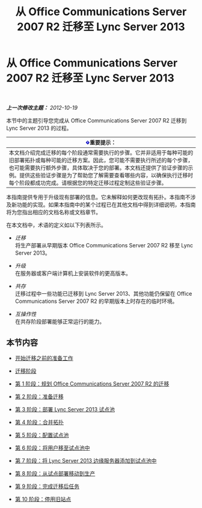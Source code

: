 ﻿---
title: 从 Office Communications Server 2007 R2 迁移至 Lync Server 2013
TOCTitle: 从 Office Communications Server 2007 R2 迁移至 Lync Server 2013
ms:assetid: f3fa4f5f-e9a2-4fb7-a12d-20f04173e697
ms:mtpsurl: https://technet.microsoft.com/zh-cn/library/JJ205375(v=OCS.15)
ms:contentKeyID: 49314736
ms.date: 05/19/2016
mtps_version: v=OCS.15
ms.translationtype: HT
---

# 从 Office Communications Server 2007 R2 迁移至 Lync Server 2013

 

_**上一次修改主题：** 2012-10-19_

本节中的主题引导您完成从 Office Communications Server 2007 R2 迁移到 Lync Server 2013 的过程。

<table>
<thead>
<tr class="header">
<th><img src="images/Gg398794.important(OCS.15).gif" title="important" alt="important" />重要提示：</th>
</tr>
</thead>
<tbody>
<tr class="odd">
<td>本文档介绍完成迁移的每个阶段通常需要执行的步骤。它并非适用于每种可能的旧部署拓扑或每种可能的迁移方案。因此，您可能不需要执行所述的每个步骤，也可能需要执行额外步骤，具体取决于您的部署。本文档还提供了验证步骤的示例。提供这些验证步骤是为了帮助您了解需要查看哪些内容，以确保执行迁移时每个阶段都成功完成。请根据您的特定迁移过程定制这些验证步骤。</td>
</tr>
</tbody>
</table>


本指南提供专用于升级现有部署的信息。它未解释如何更改现有拓扑。本指南不涉及新功能的实现。如果本指南中的某个过程已在其他文档中得到详细说明，本指南将为您指出相应的文档名称或文档章节。

在本文档中，术语的定义如以下列表所示。

  - *迁移*   
    将生产部署从早期版本 Office Communications Server 2007 R2 移至 Lync Server 2013。

<!-- end list -->

  - *升级*   
    在服务器或客户端计算机上安装软件的更高版本。

<!-- end list -->

  - *共存*   
    迁移过程中一些功能已迁移到 Lync Server 2013、其他功能仍保留在 Office Communications Server 2007 R2 的早期版本上时存在的临时环境。

<!-- end list -->

  - *互操作性*   
    在共存阶段部署能够正常运行的能力。

## 本节内容

  - [开始迁移之前的准备工作](before-you-begin-the-migration_1.md)

  - [迁移阶段](migration-phases_1.md)

  - [第 1 阶段：规划 Office Communications Server 2007 R2 的迁移](phase-1-plan-your-migration-from-office-communications-server-2007-r2.md)

  - [第 2 阶段：准备迁移](phase-2-prepare-for-migration_1.md)

  - [第 3 阶段：部署 Lync Server 2013 试点池](phase-3-deploy-lync-server-2013-pilot-pool_1.md)

  - [第 4 阶段：合并拓扑](phase-4-merge-topologies.md)

  - [第 5 阶段：配置试点池](phase-5-configure-the-pilot-pool.md)

  - [第 6 阶段：将用户移至试点池中](phase-6-move-users-to-the-pilot-pool.md)

  - [第 7 阶段：将 Lync Server 2013 边缘服务器添加到试点池中](phase-7-add-lync-server-2013-edge-server-to-pilot-pool.md)

  - [第 8 阶段：从试点部署移动到生产](phase-8-move-from-pilot-deployment-into-production.md)

  - [第 9 阶段：完成迁移后任务](phase-9-complete-post-migration-tasks.md)

  - [第 10 阶段：停用旧站点](phase-10-decommission-legacy-site.md)


